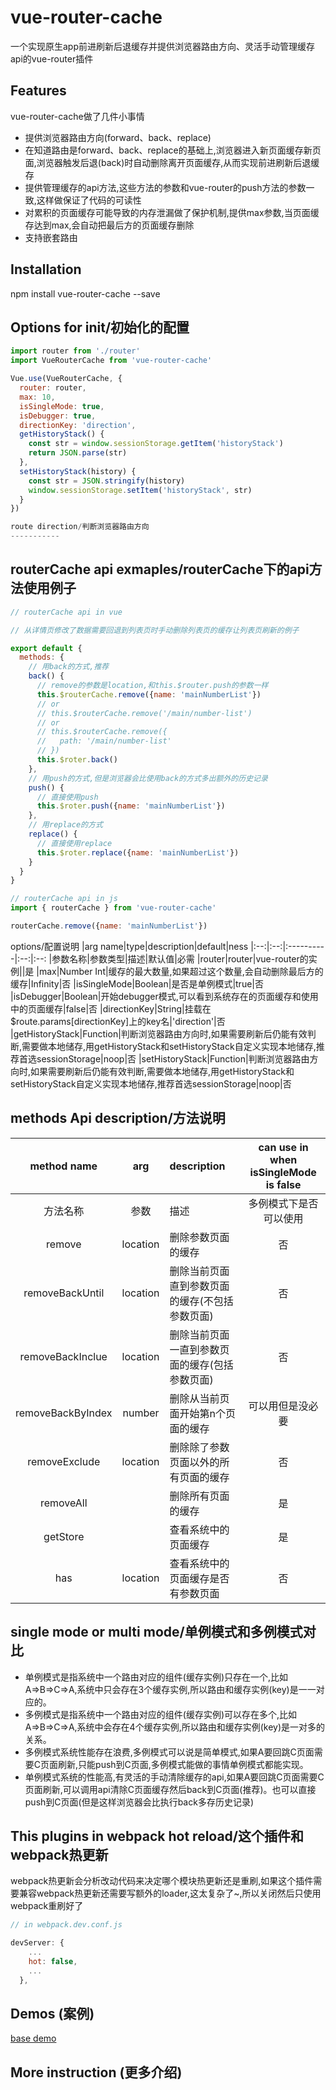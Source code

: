 vue-router-cache
========================================

一个实现原生app前进刷新后退缓存并提供浏览器路由方向、灵活手动管理缓存api的vue-router插件

Features
------------

vue-router-cache做了几件小事情

- 提供浏览器路由方向(forward、back、replace)
- 在知道路由是forward、back、replace的基础上,浏览器进入新页面缓存新页面,浏览器触发后退(back)时自动删除离开页面缓存,从而实现前进刷新后退缓存
- 提供管理缓存的api方法,这些方法的参数和vue-router的push方法的参数一致,这样做保证了代码的可读性
- 对累积的页面缓存可能导致的内存泄漏做了保护机制,提供max参数,当页面缓存达到max,会自动把最后方的页面缓存删除
- 支持嵌套路由

Installation
------------
npm install vue-router-cache --save

Options for init/初始化的配置
-----------
```javascript
import router from './router'
import VueRouterCache from 'vue-router-cache'

Vue.use(VueRouterCache, {
  router: router,
  max: 10,
  isSingleMode: true,
  isDebugger: true,
  directionKey: 'direction',
  getHistoryStack() {
    const str = window.sessionStorage.getItem('historyStack')
    return JSON.parse(str)
  },
  setHistoryStack(history) {
    const str = JSON.stringify(history)
    window.sessionStorage.setItem('historyStack', str)
  }
})

route direction/判断浏览器路由方向
-----------

```
routerCache api exmaples/routerCache下的api方法使用例子
-----------
```javascript
// routerCache api in vue

// 从详情页修改了数据需要回退到列表页时手动删除列表页的缓存让列表页刷新的例子

export default {
  methods: {
    // 用back的方式,推荐
    back() {
      // remove的参数是location,和this.$router.push的参数一样
      this.$routerCache.remove({name: 'mainNumberList'})
      // or
      // this.$routerCache.remove('/main/number-list')
      // or
      // this.$routerCache.remove({
      //   path: '/main/number-list'
      // })
      this.$roter.back()
    },
    // 用push的方式,但是浏览器会比使用back的方式多出额外的历史记录
    push() {
      // 直接使用push
      this.$roter.push({name: 'mainNumberList'})
    },
    // 用replace的方式
    replace() {
      // 直接使用replace
      this.$roter.replace({name: 'mainNumberList'})
    }
  }
}
```

```javascript
// routerCache api in js
import { routerCache } from 'vue-router-cache'

routerCache.remove({name: 'mainNumberList'})
```

options/配置说明
|arg name|type|description|default|ness
|:--:|:--:|:----------|:--:|:--:
|参数名称|参数类型|描述|默认值|必需
|router|router|vue-router的实例||是
|max|Number Int|缓存的最大数量,如果超过这个数量,会自动删除最后方的缓存|Infinity|否
|isSingleMode|Boolean|是否是单例模式|true|否
|isDebugger|Boolean|开始debugger模式,可以看到系统存在的页面缓存和使用中的页面缓存|false|否
|directionKey|String|挂载在$route.params[directionKey]上的key名|'direction'|否
|getHistoryStack|Function|判断浏览器路由方向时,如果需要刷新后仍能有效判断,需要做本地储存,用getHistoryStack和setHistoryStack自定义实现本地储存,推荐首选sessionStorage|noop|否
|setHistoryStack|Function|判断浏览器路由方向时,如果需要刷新后仍能有效判断,需要做本地储存,用getHistoryStack和setHistoryStack自定义实现本地储存,推荐首选sessionStorage|noop|否


methods Api description/方法说明
-----------
|method name|arg|description|can use in when isSingleMode is false
|:--:|:--:|:----------|:--:|
|方法名称|参数|描述|多例模式下是否可以使用
|remove|location|删除参数页面的缓存|否
|removeBackUntil|location|删除当前页面直到参数页面的缓存(不包括参数页面)|否
|removeBackInclue|location|删除当前页面一直到参数页面的缓存(包括参数页面)|否
|removeBackByIndex|number|删除从当前页面开始第n个页面的缓存|可以用但是没必要
|removeExclude|location|删除除了参数页面以外的所有页面的缓存|否
|removeAll||删除所有页面的缓存|是
|getStore||查看系统中的页面缓存|是
|has|location|查看系统中的页面缓存是否有参数页面|否

single mode or multi mode/单例模式和多例模式对比
-----------
- 单例模式是指系统中一个路由对应的组件(缓存实例)只存在一个,比如A=>B=>C=>A,系统中只会存在3个缓存实例,所以路由和缓存实例(key)是一一对应的。
- 多例模式是指系统中一个路由对应的组件(缓存实例)可以存在多个,比如A=>B=>C=>A,系统中会存在4个缓存实例,所以路由和缓存实例(key)是一对多的关系。
- 多例模式系统性能存在浪费,多例模式可以说是简单模式,如果A要回跳C页面需要C页面刷新,只能push到C页面,多例模式能做的事情单例模式都能实现。
- 单例模式系统的性能高,有灵活的手动清除缓存的api,如果A要回跳C页面需要C页面刷新,可以调用api清除C页面缓存然后back到C页面(推荐)。也可以直接push到C页面(但是这样浏览器会比执行back多存历史记录)

This plugins in webpack hot reload/这个插件和webpack热更新
-----------
webpack热更新会分析改动代码来决定哪个模块热更新还是重刷,如果这个插件需要兼容webpack热更新还需要写额外的loader,这太复杂了~,所以关闭然后只使用webpack重刷好了
```javascript
// in webpack.dev.conf.js

devServer: {
    ...
    hot: false,
    ...
  },

```

Demos (案例)
------------
[base demo](https://kallsave.github.io/vue-router-cache/examples/base/dist/#/main/enter)

More instruction (更多介绍)
------------